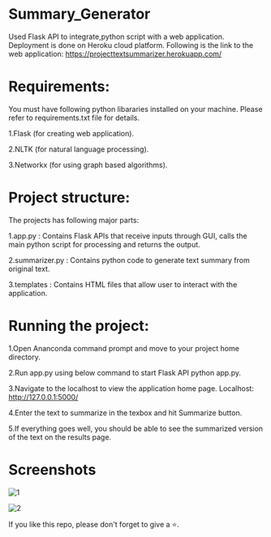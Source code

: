 # Summary_Generator
Used Flask API to integrate,python script with a web application. Deployment is done on Heroku cloud platform. Following is the link to the web application:    https://projecttextsummarizer.herokuapp.com/

# Requirements:
You must have following python libararies installed on your machine. Please refer to requirements.txt file for details.

1.Flask (for creating web application).

2.NLTK (for natural language processing).

3.Networkx (for using graph based algorithms).

# Project structure:
The projects has following major parts:

1.app.py : Contains Flask APIs that receive inputs through GUI, calls the main python script for processing and returns the output.

2.summarizer.py : Contains python code to generate text summary from original text.

3.templates : Contains HTML files that allow user to interact with the application.

# Running the project:
1.Open Ananconda command prompt and move to your project home directory.

2.Run app.py using below command to start Flask API python app.py.

3.Navigate to the localhost to view the application home page. Localhost: http://127.0.0.1:5000/

4.Enter the text to summarize in the texbox and hit Summarize button.

5.If everything goes well, you should be able to see the summarized version of the text on the results page.

# Screenshots

![1](https://user-images.githubusercontent.com/61036755/91711561-b5c4ed80-eba3-11ea-9f47-1d57096b5092.png)

![2](https://user-images.githubusercontent.com/61036755/91711569-b8bfde00-eba3-11ea-93f9-30332ce5bf96.png)


If you like this repo, please don't forget to give a ⭐.

